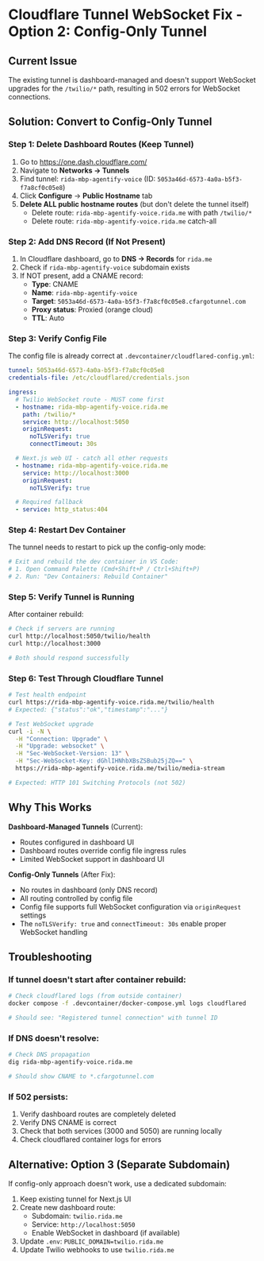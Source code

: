 # Cloudflare Tunnel WebSocket Fix - Option 2: Config-Only Tunnel

## Current Issue
The existing tunnel is dashboard-managed and doesn't support WebSocket upgrades for the `/twilio/*` path, resulting in 502 errors for WebSocket connections.

## Solution: Convert to Config-Only Tunnel

### Step 1: Delete Dashboard Routes (Keep Tunnel)

1. Go to https://one.dash.cloudflare.com/
2. Navigate to **Networks → Tunnels**
3. Find tunnel: `rida-mbp-agentify-voice` (ID: `5053a46d-6573-4a0a-b5f3-f7a8cf0c05e8`)
4. Click **Configure** → **Public Hostname** tab
5. **Delete ALL public hostname routes** (but don't delete the tunnel itself)
   - Delete route: `rida-mbp-agentify-voice.rida.me` with path `/twilio/*`
   - Delete route: `rida-mbp-agentify-voice.rida.me` catch-all

### Step 2: Add DNS Record (If Not Present)

1. In Cloudflare dashboard, go to **DNS → Records** for `rida.me`
2. Check if `rida-mbp-agentify-voice` subdomain exists
3. If NOT present, add a CNAME record:
   - **Type**: CNAME
   - **Name**: `rida-mbp-agentify-voice`
   - **Target**: `5053a46d-6573-4a0a-b5f3-f7a8cf0c05e8.cfargotunnel.com`
   - **Proxy status**: Proxied (orange cloud)
   - **TTL**: Auto

### Step 3: Verify Config File

The config file is already correct at `.devcontainer/cloudflared-config.yml`:

```yaml
tunnel: 5053a46d-6573-4a0a-b5f3-f7a8cf0c05e8
credentials-file: /etc/cloudflared/credentials.json

ingress:
  # Twilio WebSocket route - MUST come first
  - hostname: rida-mbp-agentify-voice.rida.me
    path: /twilio/*
    service: http://localhost:5050
    originRequest:
      noTLSVerify: true
      connectTimeout: 30s

  # Next.js web UI - catch all other requests
  - hostname: rida-mbp-agentify-voice.rida.me
    service: http://localhost:3000
    originRequest:
      noTLSVerify: true

  # Required fallback
  - service: http_status:404
```

### Step 4: Restart Dev Container

The tunnel needs to restart to pick up the config-only mode:

```bash
# Exit and rebuild the dev container in VS Code:
# 1. Open Command Palette (Cmd+Shift+P / Ctrl+Shift+P)
# 2. Run: "Dev Containers: Rebuild Container"
```

### Step 5: Verify Tunnel is Running

After container rebuild:

```bash
# Check if servers are running
curl http://localhost:5050/twilio/health
curl http://localhost:3000

# Both should respond successfully
```

### Step 6: Test Through Cloudflare Tunnel

```bash
# Test health endpoint
curl https://rida-mbp-agentify-voice.rida.me/twilio/health
# Expected: {"status":"ok","timestamp":"..."}

# Test WebSocket upgrade
curl -i -N \
  -H "Connection: Upgrade" \
  -H "Upgrade: websocket" \
  -H "Sec-WebSocket-Version: 13" \
  -H "Sec-WebSocket-Key: dGhlIHNhbXBsZSBub25jZQ==" \
  https://rida-mbp-agentify-voice.rida.me/twilio/media-stream

# Expected: HTTP 101 Switching Protocols (not 502)
```

## Why This Works

**Dashboard-Managed Tunnels** (Current):
- Routes configured in dashboard UI
- Dashboard routes override config file ingress rules
- Limited WebSocket support in dashboard UI

**Config-Only Tunnels** (After Fix):
- No routes in dashboard (only DNS record)
- All routing controlled by config file
- Config file supports full WebSocket configuration via `originRequest` settings
- The `noTLSVerify: true` and `connectTimeout: 30s` enable proper WebSocket handling

## Troubleshooting

### If tunnel doesn't start after container rebuild:
```bash
# Check cloudflared logs (from outside container)
docker compose -f .devcontainer/docker-compose.yml logs cloudflared

# Should see: "Registered tunnel connection" with tunnel ID
```

### If DNS doesn't resolve:
```bash
# Check DNS propagation
dig rida-mbp-agentify-voice.rida.me

# Should show CNAME to *.cfargotunnel.com
```

### If 502 persists:
1. Verify dashboard routes are completely deleted
2. Verify DNS CNAME is correct
3. Check that both services (3000 and 5050) are running locally
4. Check cloudflared container logs for errors

## Alternative: Option 3 (Separate Subdomain)

If config-only approach doesn't work, use a dedicated subdomain:

1. Keep existing tunnel for Next.js UI
2. Create new dashboard route:
   - Subdomain: `twilio.rida.me`
   - Service: `http://localhost:5050`
   - Enable WebSocket in dashboard (if available)
3. Update `.env`: `PUBLIC_DOMAIN=twilio.rida.me`
4. Update Twilio webhooks to use `twilio.rida.me`
